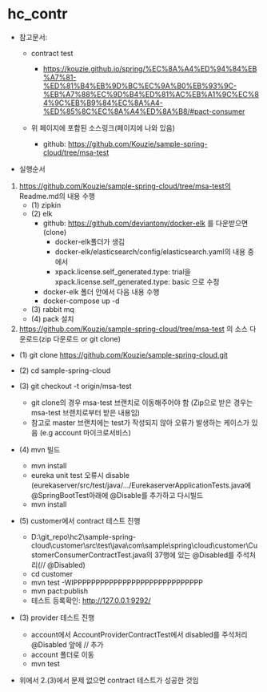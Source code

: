 # hc_contr

* 참고문서:
  * contract test
    * https://kouzie.github.io/spring/%EC%8A%A4%ED%94%84%EB%A7%81-%ED%81%B4%EB%9D%BC%EC%9A%B0%EB%93%9C-%EB%A7%88%EC%9D%B4%ED%81%AC%EB%A1%9C%EC%84%9C%EB%B9%84%EC%8A%A4-%ED%85%8C%EC%8A%A4%ED%8A%B8/#pact-consumer

  * 위 페이지에 포함된 소스링크(페이지에 나와 있음)
    * github: https://github.com/Kouzie/sample-spring-cloud/tree/msa-test

* 실행순서
1. https://github.com/Kouzie/sample-spring-cloud/tree/msa-test의 Readme.md의 내용 수행
   * (1) zipkin
   * (2) elk
      * github: https://github.com/deviantony/docker-elk 를 다운받으면(clone)
        * docker-elk폴더가 생김
        * docker-elk/elasticsearch/config/elasticsearch.yaml의 내용 중에서
        * xpack.license.self_generated.type: trial을 xpack.license.self_generated.type: basic 으로 수정
      * docker-elk 폴더 안에서 다음 내용 수행
       * docker-compose up -d 
   * (3) rabbit mq
   * (4) pack 설치
2. https://github.com/Kouzie/sample-spring-cloud/tree/msa-test 의 소스 다운로드(zip 다운로드 or git clone)
  * (1) git clone https://github.com/Kouzie/sample-spring-cloud.git
  * (2) cd sample-spring-cloud
  * (3) git checkout -t origin/msa-test
     * git clone의 경우 msa-test 브랜치로 이동해주어야 함 (Zip으로 받은 경우는 msa-test 브랜치로부터 받은 내용임)
     * 참고로 master 브랜치에는 test가 작성되지 않아 오류가 발생하는 케이스가 있음 (e.g account 마이크로서비스)
  * (4) mvn 빌드
    - mvn install
    - eureka unit test 오류시 disable (eurekaserver/src/test/java/.../EurekaserverApplicationTests.java에 @SpringBootTest아래에 @Disable를 추가하고 다시빌드
    - mvn install 
  * (5) customer에서 contract 테스트 진행   
    - D:\git_repo\hc2\sample-spring-cloud\customer\src\test\java\com\sample\spring\cloud\customer\CustomerConsumerContractTest.java의 37행에 있는 @Disabled를 주석처리(// @Disabled)
    - cd customer 
    - mvn test
      -WIPPPPPPPPPPPPPPPPPPPPPPPPPPPPP
    - mvn pact:publish
    - 테스트 등록확인: http://127.0.0.1:9292/
  * (3) provider 테스트 진행
    - account에서 AccountProviderContractTest에서 disabled를 주석처리 @Disabled 앞에 // 추가
    - account 폴더로 이동
    - mvn test

* 위에서 2.(3)에서 문제 없으면 contract 테스트가 성공한 것임
